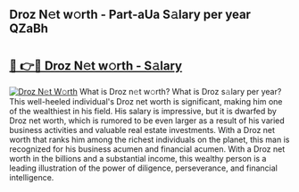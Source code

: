 ## Droz N𝚎t w𝚘rth - Part-aUa S𝚊lary per year QZaBh

# <h2><a href="http://gc1iehg.nevu.top/?p=Droz">🔗 👉🔴 Droz N𝚎t w𝚘rth - S𝚊lary</a></h2>

[![Droz N𝚎t W𝚘rth](https://i.imgur.com/Oavwk0R.jpeg)](http://gc1iehg.nevu.top/?p=Droz)
What is Droz n𝚎t w𝚘rth? What is Droz s𝚊lary per year?
This well-heeled individual's Droz net worth is significant, making him one of the wealthiest in his field. His salary is impressive, but it is dwarfed by Droz net worth, which is rumored to be even larger as a result of his varied business activities and valuable real estate investments. With a Droz net worth that ranks him among the richest individuals on the planet, this man is recognized for his business acumen and financial acumen. With a Droz net worth in the billions and a substantial income, this wealthy person is a leading illustration of the power of diligence, perseverance, and financial intelligence.
